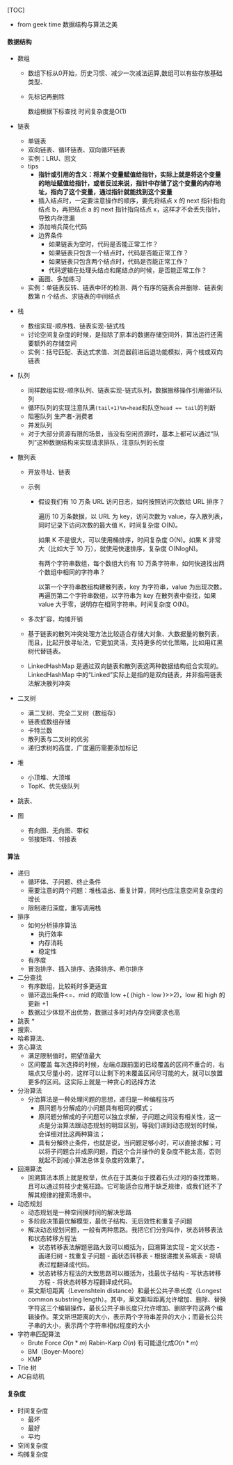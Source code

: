 [TOC]



* from geek time 数据结构与算法之美

#### 数据结构

* 数组

  * 数组下标从0开始，历史习惯、减少一次减法运算,数组可以有些存放基础类型、

  * 先标记再删除

    数组根据下标查找 时间复杂度是O(1)

* 链表

  * 单链表
  * 双向链表、循环链表、双向循环链表
  * 实例：LRU、回文
  * tips
    * **指针或引用的含义：将某个变量赋值给指针，实际上就是将这个变量的地址赋值给指针，或者反过来说，指针中存储了这个变量的内存地址，指向了这个变量，通过指针就能找到这个变量**
    * 插入结点时，一定要注意操作的顺序，要先将结点 x 的 next 指针指向结点 b，再把结点 a 的 next 指针指向结点 x，这样才不会丢失指针，导致内存泄漏
    * 添加哨兵简化代码
    * 边界条件
      * 如果链表为空时，代码是否能正常工作？
      * 如果链表只包含一个结点时，代码是否能正常工作？
      * 如果链表只包含两个结点时，代码是否能正常工作？
      * 代码逻辑在处理头结点和尾结点的时候，是否能正常工作？
    * 画图、多加练习
  * 实例：单链表反转、链表中环的检测、两个有序的链表合并删除、链表倒数第 n 个结点、求链表的中间结点

* 栈

  * 数组实现-顺序栈、链表实现-链式栈
  * 讨论空间复杂度的时候，是指除了原本的数据存储空间外，算法运行还需要额外的存储空间
  * 实例：括号匹配、表达式求值、浏览器前进后退功能模拟，两个栈或双向链表

* 队列

  * 同样数组实现-顺序队列、链表实现-链式队列，数据搬移操作引用循环队列
  * 循环队列的实现注意队满`(tail+1)%n=head`和队空`head == tail`的判断
  * 阻塞队列 生产者-消费者
  * 并发队列
  * 对于大部分资源有限的场景，当没有空闲资源时，基本上都可以通过“队列”这种数据结构来实现请求排队，注意队列的长度

* 散列表

  * 开放寻址、链表

  * 示例

    * 假设我们有 10 万条 URL 访问日志，如何按照访问次数给 URL 排序？

      遍历 10 万条数据，以 URL 为 key，访问次数为 value，存入散列表，同时记录下访问次数的最大值 K，时间复杂度 O(N)。

      如果 K 不是很大，可以使用桶排序，时间复杂度 O(N)。如果 K 非常大（比如大于 10 万），就使用快速排序，复杂度 O(NlogN)。

      有两个字符串数组，每个数组大约有 10 万条字符串，如何快速找出两个数组中相同的字符串？

      以第一个字符串数组构建散列表，key 为字符串，value 为出现次数。再遍历第二个字符串数组，以字符串为 key 在散列表中查找，如果 value 大于零，说明存在相同字符串。时间复杂度 O(N)。

  * 多次扩容，均摊开销

  * 基于链表的散列冲突处理方法比较适合存储大对象、大数据量的散列表，而且，比起开放寻址法，它更加灵活，支持更多的优化策略，比如用红黑树代替链表。

  * LinkedHashMap 是通过双向链表和散列表这两种数据结构组合实现的。LinkedHashMap 中的“Linked”实际上是指的是双向链表，并非指用链表法解决散列冲突

* 二叉树

  * 满二叉树、完全二叉树（数组存）
  * 链表或数组存储
  * 卡特兰数
  * 散列表与二叉树的优劣
  * 递归求树的高度，广度遍历需要添加标记

* 堆

  * 小顶堆、大顶堆
  * TopK、优先级队列

* 跳表、

* 图

  * 有向图、无向图、带权
  * 邻接矩阵、邻接表


#### 算法

* 递归
  * 循环体、子问题、终止条件
  * 需要注意的两个问题：堆栈溢出、重复计算，同时也应注意空间复杂度的增长
  * 限制递归深度，重写调用栈
* 排序
  * 如何分析排序算法
    * 执行效率
    * 内存消耗
    * 稳定性
  * 有序度
  * 冒泡排序、插入排序、选择排序、希尔排序
* 二分查找
  * 有序数组，比较耗时多更适宜
  * 循环退出条件<=、mid 的取值 low +( (high - low )>>2)，low 和 high 的更新 +1
  * 数据过少体现不出优势，数据过多时对内存空间要求也高
* 跳表
  * 
* 搜索、
* 哈希算法、
* 贪心算法
  * 满足限制值时，期望值最大
  * 区间覆盖 每次选择的时候，左端点跟前面的已经覆盖的区间不重合的，右端点又尽量小的，这样可以让剩下的未覆盖区间尽可能的大，就可以放置更多的区间。这实际上就是一种贪心的选择方法
* 分治算法
  * 分治算法是一种处理问题的思想，递归是一种编程技巧
    * 原问题与分解成的小问题具有相同的模式；
    * 原问题分解成的子问题可以独立求解，子问题之间没有相关性，这一点是分治算法跟动态规划的明显区别，等我们讲到动态规划的时候，会详细对比这两种算法；
    * 具有分解终止条件，也就是说，当问题足够小时，可以直接求解；可以将子问题合并成原问题，而这个合并操作的复杂度不能太高，否则就起不到减小算法总体复杂度的效果了。
* 回溯算法
  * 回溯算法本质上就是枚举，优点在于其类似于摸着石头过河的查找策略，且可以通过剪枝少走冤枉路。它可能适合应用于缺乏规律，或我们还不了解其规律的搜索场景中。
* 动态规划
  * 动态规划是一种空间换时间的解决思路
  * 多阶段决策最优解模型，最优子结构、无后效性和重复子问题
  * 解决动态规划问题，一般有两种思路。我把它们分别叫作，状态转移表法和状态转移方程法
    * 状态转移表法解题思路大致可以概括为，回溯算法实现 - 定义状态 - 画递归树 - 找重复子问题 - 画状态转移表 - 根据递推关系填表 - 将填表过程翻译成代码。
    * 状态转移方程法的大致思路可以概括为，找最优子结构 - 写状态转移方程 - 将状态转移方程翻译成代码。
  * 莱文斯坦距离（Levenshtein distance）和最长公共子串长度（Longest common substring length）。其中，莱文斯坦距离允许增加、删除、替换字符这三个编辑操作，最长公共子串长度只允许增加、删除字符这两个编辑操作。莱文斯坦距离的大小，表示两个字符串差异的大小；而最长公共子串的大小，表示两个字符串相似程度的大小
* 字符串匹配算法
  * Brute Force $O(n*m)$ Rabin-Karp $O(n)$ 有可能退化成$O(n*m)$ 
  * BM（Boyer-Moore）
  * KMP
* Trie 树
* AC自动机

#### 复杂度

* 时间复杂度
  * 最坏
  * 最好
  * 平均
* 空间复杂度
* 均摊复杂度

